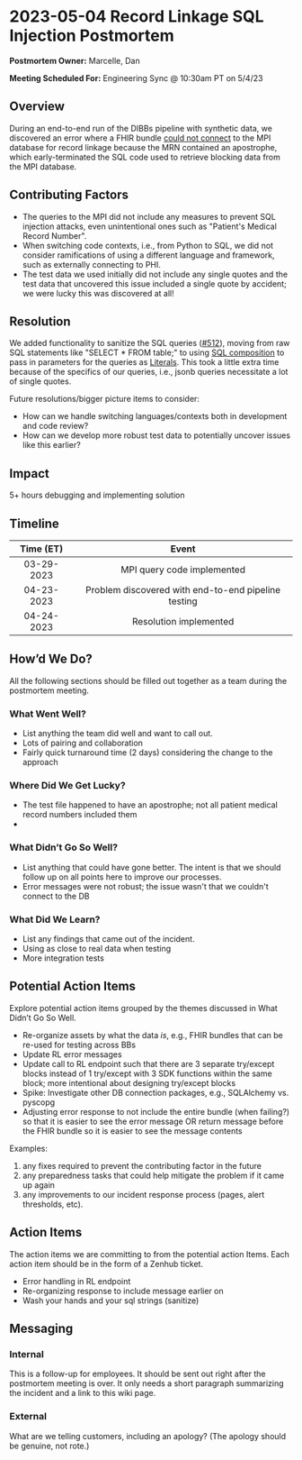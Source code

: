 # 2023-05-04 Record Linkage SQL Injection Postmortem

**Postmortem Owner:** Marcelle, Dan

**Meeting Scheduled For:** Engineering Sync @ 10:30am PT on 5/4/23

## Overview
During an end-to-end run of the DIBBs pipeline with synthetic data, we discovered an error where a FHIR bundle [could not connect](https://skylight-hq.slack.com/archives/C03UF70CKGE/p1682360691930109?thread_ts=1682353411.011679&cid=C03UF70CKGE) to the MPI database for record linkage because the MRN contained an apostrophe, which early-terminated the SQL code used to retrieve blocking data from the MPI database. 

## Contributing Factors
- The queries to the MPI did not include any measures to prevent SQL injection attacks, even unintentional ones such as "Patient's Medical Record Number".
- When switching code contexts, i.e., from Python to SQL, we did not consider ramifications of using a different language and framework, such as externally connecting to PHI. 
- The test data we used initially did not include any single quotes and the test data that uncovered this issue included a single quote by accident; we were lucky this was discovered at all!

## Resolution
We added functionality to sanitize the SQL queries ([#512](https://app.zenhub.com/workspaces/dibbs-63f7aa3e1ecdbb0011edb299/issues/gh/cdcgov/phdi/512)), moving from raw SQL statements like "SELECT * FROM table;" to using [SQL composition](https://realpython.com/prevent-python-sql-injection/#passing-safe-query-parameters) to pass in parameters for the queries as [Literals](https://www.psycopg.org/docs/sql.html#psycopg2.sql.Literal). This took a little extra time because of the specifics of our queries, i.e., jsonb queries necessitate a lot of single quotes. 

Future resolutions/bigger picture items to consider:
- How can we handle switching languages/contexts both in development and code review?
- How can we develop more robust test data to potentially uncover issues like this earlier?

## Impact
5+ hours debugging and implementing solution

## Timeline
**Time (ET)**|**Event**
:-----:|:-----:
03-29-2023|MPI query code implemented
04-23-2023|Problem discovered with end-to-end pipeline testing
04-24-2023|Resolution implemented


## How’d We Do?
All the following sections should be filled out together as a team during the postmortem meeting.

### What Went Well?
- List anything the team did well and want to call out.
- Lots of pairing and collaboration
- Fairly quick turnaround time (2 days) considering the change to the approach

### Where Did We Get Lucky?
- The test file happened to have an apostrophe; not all patient medical record numbers included them
-

### What Didn’t Go So Well?
- List anything that could have gone better. The intent is that we should follow up on all points here to improve our processes.
- Error messages were not robust; the issue wasn't that we couldn't connect to the DB

### What Did We Learn?
- List any findings that came out of the incident.
- Using as close to real data when testing
- More integration tests

## Potential Action Items
Explore potential action items grouped by the themes discussed in What Didn’t Go So Well. 
- Re-organize assets by what the data _is_, e.g., FHIR bundles that can be re-used for testing across BBs
- Update RL error messages
- Update call to RL endpoint such that there are 3 separate try/except blocks instead of 1 try/except with 3 SDK functions within the same block; more intentional about designing try/except blocks
- Spike: Investigate other DB connection packages, e.g., SQLAlchemy vs. pyscopg
- Adjusting error response to not include the entire bundle (when failing?) so that it is easier to see the error message OR return message before the FHIR bundle so it is easier to see the message contents

Examples: 
1. any fixes required to prevent the contributing factor in the future
2. any preparedness tasks that could help mitigate the problem if it came up again
3. any improvements to our incident response process (pages, alert thresholds, etc).

## Action Items
The action items we are committing to from the potential action Items. Each action item should be in the form of a Zenhub ticket.
- Error handling in RL endpoint
- Re-organizing response to include message earlier on
- Wash your hands and your sql strings (sanitize)

## Messaging

### Internal
This is a follow-up for employees. It should be sent out right after the postmortem meeting is over. It only needs a short paragraph summarizing the incident and a link to this wiki page.

### External
What are we telling customers, including an apology? (The apology should be genuine, not rote.)
